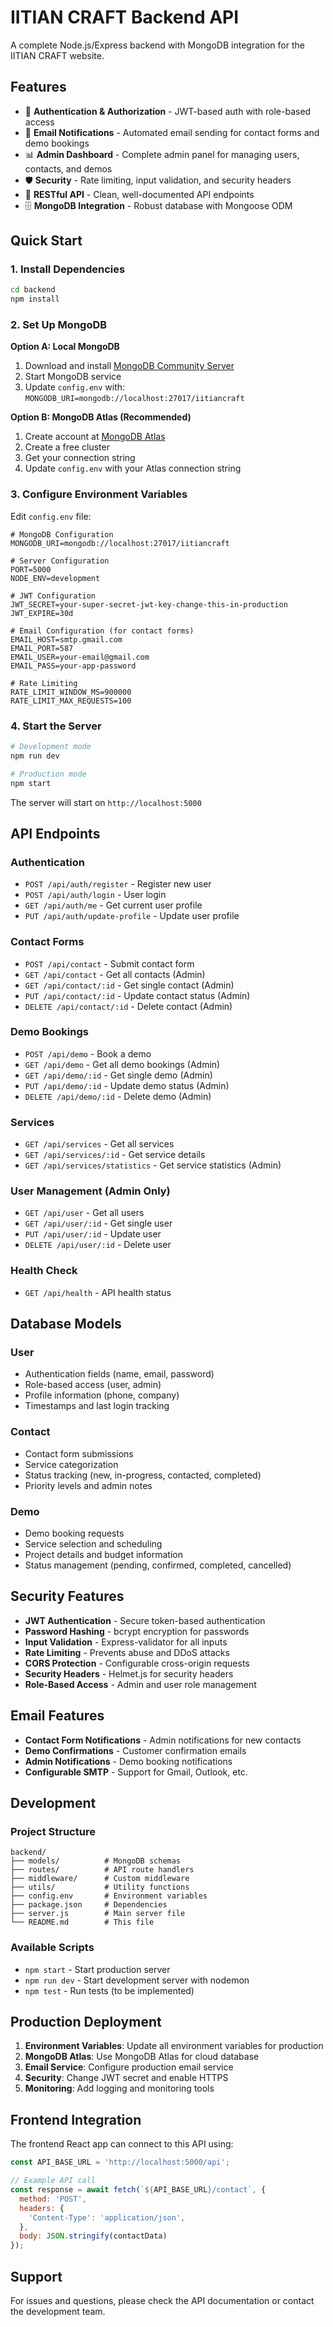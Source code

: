 # IITIAN CRAFT Backend API

A complete Node.js/Express backend with MongoDB integration for the IITIAN CRAFT website.

## Features

- 🔐 **Authentication & Authorization** - JWT-based auth with role-based access
- 📧 **Email Notifications** - Automated email sending for contact forms and demo bookings
- 📊 **Admin Dashboard** - Complete admin panel for managing users, contacts, and demos
- 🛡️ **Security** - Rate limiting, input validation, and security headers
- 📱 **RESTful API** - Clean, well-documented API endpoints
- 🗄️ **MongoDB Integration** - Robust database with Mongoose ODM

## Quick Start

### 1. Install Dependencies
```bash
cd backend
npm install
```

### 2. Set Up MongoDB

**Option A: Local MongoDB**
1. Download and install [MongoDB Community Server](https://www.mongodb.com/try/download/community)
2. Start MongoDB service
3. Update `config.env` with: `MONGODB_URI=mongodb://localhost:27017/iitiancraft`

**Option B: MongoDB Atlas (Recommended)**
1. Create account at [MongoDB Atlas](https://www.mongodb.com/atlas)
2. Create a free cluster
3. Get your connection string
4. Update `config.env` with your Atlas connection string

### 3. Configure Environment Variables
Edit `config.env` file:
```env
# MongoDB Configuration
MONGODB_URI=mongodb://localhost:27017/iitiancraft

# Server Configuration
PORT=5000
NODE_ENV=development

# JWT Configuration
JWT_SECRET=your-super-secret-jwt-key-change-this-in-production
JWT_EXPIRE=30d

# Email Configuration (for contact forms)
EMAIL_HOST=smtp.gmail.com
EMAIL_PORT=587
EMAIL_USER=your-email@gmail.com
EMAIL_PASS=your-app-password

# Rate Limiting
RATE_LIMIT_WINDOW_MS=900000
RATE_LIMIT_MAX_REQUESTS=100
```

### 4. Start the Server
```bash
# Development mode
npm run dev

# Production mode
npm start
```

The server will start on `http://localhost:5000`

## API Endpoints

### Authentication
- `POST /api/auth/register` - Register new user
- `POST /api/auth/login` - User login
- `GET /api/auth/me` - Get current user profile
- `PUT /api/auth/update-profile` - Update user profile

### Contact Forms
- `POST /api/contact` - Submit contact form
- `GET /api/contact` - Get all contacts (Admin)
- `GET /api/contact/:id` - Get single contact (Admin)
- `PUT /api/contact/:id` - Update contact status (Admin)
- `DELETE /api/contact/:id` - Delete contact (Admin)

### Demo Bookings
- `POST /api/demo` - Book a demo
- `GET /api/demo` - Get all demo bookings (Admin)
- `GET /api/demo/:id` - Get single demo (Admin)
- `PUT /api/demo/:id` - Update demo status (Admin)
- `DELETE /api/demo/:id` - Delete demo (Admin)

### Services
- `GET /api/services` - Get all services
- `GET /api/services/:id` - Get service details
- `GET /api/services/statistics` - Get service statistics (Admin)

### User Management (Admin Only)
- `GET /api/user` - Get all users
- `GET /api/user/:id` - Get single user
- `PUT /api/user/:id` - Update user
- `DELETE /api/user/:id` - Delete user

### Health Check
- `GET /api/health` - API health status

## Database Models

### User
- Authentication fields (name, email, password)
- Role-based access (user, admin)
- Profile information (phone, company)
- Timestamps and last login tracking

### Contact
- Contact form submissions
- Service categorization
- Status tracking (new, in-progress, contacted, completed)
- Priority levels and admin notes

### Demo
- Demo booking requests
- Service selection and scheduling
- Project details and budget information
- Status management (pending, confirmed, completed, cancelled)

## Security Features

- **JWT Authentication** - Secure token-based authentication
- **Password Hashing** - bcrypt encryption for passwords
- **Input Validation** - Express-validator for all inputs
- **Rate Limiting** - Prevents abuse and DDoS attacks
- **CORS Protection** - Configurable cross-origin requests
- **Security Headers** - Helmet.js for security headers
- **Role-Based Access** - Admin and user role management

## Email Features

- **Contact Form Notifications** - Admin notifications for new contacts
- **Demo Confirmations** - Customer confirmation emails
- **Admin Notifications** - Demo booking notifications
- **Configurable SMTP** - Support for Gmail, Outlook, etc.

## Development

### Project Structure
```
backend/
├── models/          # MongoDB schemas
├── routes/          # API route handlers
├── middleware/      # Custom middleware
├── utils/           # Utility functions
├── config.env       # Environment variables
├── package.json     # Dependencies
├── server.js        # Main server file
└── README.md        # This file
```

### Available Scripts
- `npm start` - Start production server
- `npm run dev` - Start development server with nodemon
- `npm test` - Run tests (to be implemented)

## Production Deployment

1. **Environment Variables**: Update all environment variables for production
2. **MongoDB Atlas**: Use MongoDB Atlas for cloud database
3. **Email Service**: Configure production email service
4. **Security**: Change JWT secret and enable HTTPS
5. **Monitoring**: Add logging and monitoring tools

## Frontend Integration

The frontend React app can connect to this API using:
```javascript
const API_BASE_URL = 'http://localhost:5000/api';

// Example API call
const response = await fetch(`${API_BASE_URL}/contact`, {
  method: 'POST',
  headers: {
    'Content-Type': 'application/json',
  },
  body: JSON.stringify(contactData)
});
```

## Support

For issues and questions, please check the API documentation or contact the development team. 